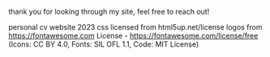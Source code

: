 
thank you for looking through my site,
feel free to reach out!

personal cv website 2023
css licensed from html5up.net/license
logos from https://fontawesome.com
License - https://fontawesome.com/license/free (Icons: CC BY 4.0, Fonts: SIL OFL 1.1, Code: MIT License)

